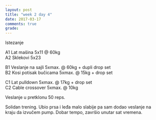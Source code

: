 ```yaml
---
layout: post
title: "week 2 day 4"
date: 2017-03-17
comments: true
grade:
---
```


Istezanje

A1 Lat mašina 5x11 @ 60kg   
A2 Sklekovi 5x23  

B1 Veslanje na sajli 5xmax. @ 60kg + dupli drop set    
B2 Kosi potisak bučicama 5xmax. @ 15kg + drop set    

C1 Lat pulldown 5xmax. @ 17kg + drop set   
C2 Cable crossover 5xmax. @ 10kg  

Veslanje u pretklonu 50 reps.  

Solidan trening. Ubio prsa i leđa malo slabije pa sam dodao veslanje na kraju da izvučem pump. Dobar tempo, završio unutar sat vremena.
